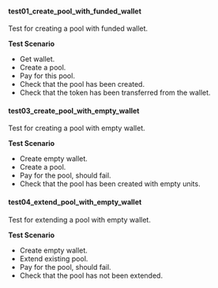 #### test01_create_pool_with_funded_wallet
Test for creating a pool with funded wallet.

**Test Scenario**
- Get wallet.
- Create a pool.
- Pay for this pool.
- Check that the pool has been created.
- Check that the token has been transferred from the wallet.
#### test03_create_pool_with_empty_wallet
Test for creating a pool with empty wallet.

**Test Scenario**
- Create empty wallet.
- Create a pool.
- Pay for the pool, should fail.
- Check that the pool has been created with empty units.
#### test04_extend_pool_with_empty_wallet
Test for extending a pool with empty wallet.

**Test Scenario**
- Create empty wallet.
- Extend existing pool.
- Pay for the pool, should fail.
- Check that the pool has not been extended.
